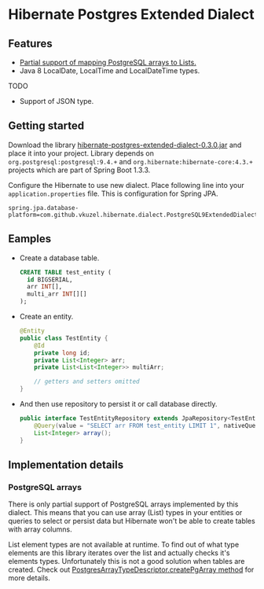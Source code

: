 # Hibernate Postgres Extended Dialect

## Features

* [Partial support of mapping PostgreSQL arrays to Lists.](#postgresql-arrays)
* Java 8 LocalDate, LocalTime and LocalDateTime types.

TODO
* Support of JSON type.

## Getting started

Download the library [hibernate-postgres-extended-dialect-0.3.0.jar](build/libs/hibernate-postgres-extended-dialect-0.3.0.jar) and place it into your project. Library depends on `org.postgresql:postgresql:9.4.+` and `org.hibernate:hibernate-core:4.3.+` projects which are part of Spring Boot 1.3.3.

Configure the Hibernate to use new dialect. Place following line into your `application.properties` file. This is configuration for Spring JPA.
```
spring.jpa.database-platform=com.github.vkuzel.hibernate.dialect.PostgreSQL9ExtendedDialect
```

## Eamples

* Create a database table.

  ```sql
  CREATE TABLE test_entity (
    id BIGSERIAL,
    arr INT[],
    multi_arr INT[][]
  );
  ```
* Create an entity.

  ```java
  @Entity
  public class TestEntity {
      @Id
      private long id;
      private List<Integer> arr;
      private List<List<Integer>> multiArr;

      // getters and setters omitted
  }
  ```
* And then use repository to persist it or call database directly.

  ```java
  public interface TestEntityRepository extends JpaRepository<TestEntity, Long> {
      @Query(value = "SELECT arr FROM test_entity LIMIT 1", nativeQuery = true)
      List<Integer> array();
  }
  ```

## Implementation details

### PostgreSQL arrays

There is only partial support of PostgreSQL arrays implemented by this dialect. This means that you can use array (List) types in your entities or queries to select or persist data but Hibernate won't be able to create tables with array columns.

List element types are not available at runtime. To find out of what type elements are this library iterates over the list and actually checks it's elements types. Unfortunately this is not a good solution when tables are created. Check out [PostgresArrayTypeDescriptor.createPgArray method](src/main/java/com/github/vkuzel/hibernate/type/descriptor/java/PostgresArrayTypeDescriptor.java) for more details.
